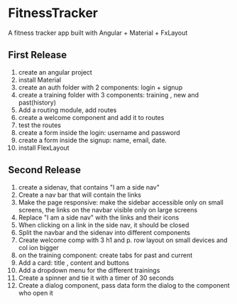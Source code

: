 # FitnessTracker

A fitness tracker app built with Angular + Material + FxLayout
## First Release
1. create an angular project 
2. install Material
3. create an auth folder with 2 components: login + signup
4. create a training folder with 3 components: training , new and past(history)
5. Add a routing module, add routes
6. create a welcome component and add it to routes
7. test the routes
8. create a form inside the login: username and password
9. create a form inside the signup: name, email, date.
10. install FlexLayout



## Second Release
1. create a sidenav, that contains "I am a side nav" 
2. Create a nav bar that will contain the links
3. Make the page responsive:
make the sidebar accessible only on small screens, 
the links on the navbar visible only on large screens
4. Replace "I am a side nav" with the links and their icons
5. When clicking on a link in the side nav, it should be closed
6. Split the navbar and the sidenav into different components
7. Create welcome comp with 3 h1 and p. row layout on small devices and col ion bigger
7. on the training component: create tabs for past and current
8. Add a card: title , content and buttons
9. Add a dropdown menu for the different trainings
10. Create a spinner and tie it with a timer of 30 seconds
11. Create a dialog component, pass data form the dialog to the component who open it

